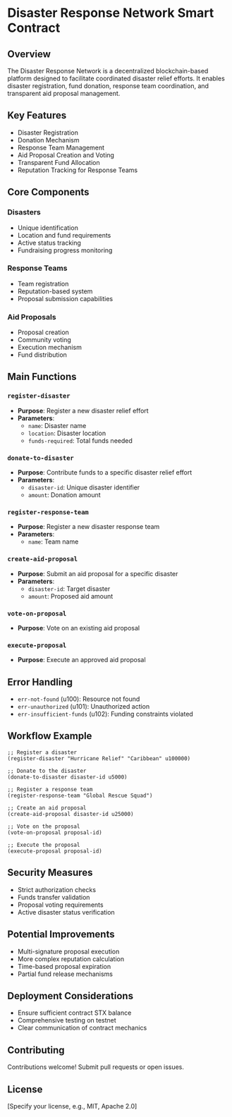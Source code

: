 # Disaster Response Network Smart Contract

## Overview

The Disaster Response Network is a decentralized blockchain-based platform designed to facilitate coordinated disaster relief efforts. It enables disaster registration, fund donation, response team coordination, and transparent aid proposal management.

## Key Features

- Disaster Registration
- Donation Mechanism
- Response Team Management
- Aid Proposal Creation and Voting
- Transparent Fund Allocation
- Reputation Tracking for Response Teams

## Core Components

### Disasters
- Unique identification
- Location and fund requirements
- Active status tracking
- Fundraising progress monitoring

### Response Teams
- Team registration
- Reputation-based system
- Proposal submission capabilities

### Aid Proposals
- Proposal creation
- Community voting
- Execution mechanism
- Fund distribution

## Main Functions

### `register-disaster`
- **Purpose**: Register a new disaster relief effort
- **Parameters**:
    - `name`: Disaster name
    - `location`: Disaster location
    - `funds-required`: Total funds needed

### `donate-to-disaster`
- **Purpose**: Contribute funds to a specific disaster relief effort
- **Parameters**:
    - `disaster-id`: Unique disaster identifier
    - `amount`: Donation amount

### `register-response-team`
- **Purpose**: Register a new disaster response team
- **Parameters**:
    - `name`: Team name

### `create-aid-proposal`
- **Purpose**: Submit an aid proposal for a specific disaster
- **Parameters**:
    - `disaster-id`: Target disaster
    - `amount`: Proposed aid amount

### `vote-on-proposal`
- **Purpose**: Vote on an existing aid proposal

### `execute-proposal`
- **Purpose**: Execute an approved aid proposal

## Error Handling

- `err-not-found` (u100): Resource not found
- `err-unauthorized` (u101): Unauthorized action
- `err-insufficient-funds` (u102): Funding constraints violated

## Workflow Example

```clarity
;; Register a disaster
(register-disaster "Hurricane Relief" "Caribbean" u100000)

;; Donate to the disaster
(donate-to-disaster disaster-id u5000)

;; Register a response team
(register-response-team "Global Rescue Squad")

;; Create an aid proposal
(create-aid-proposal disaster-id u25000)

;; Vote on the proposal
(vote-on-proposal proposal-id)

;; Execute the proposal
(execute-proposal proposal-id)
```

## Security Measures

- Strict authorization checks
- Funds transfer validation
- Proposal voting requirements
- Active disaster status verification

## Potential Improvements

- Multi-signature proposal execution
- More complex reputation calculation
- Time-based proposal expiration
- Partial fund release mechanisms

## Deployment Considerations

- Ensure sufficient contract STX balance
- Comprehensive testing on testnet
- Clear communication of contract mechanics

## Contributing

Contributions welcome! Submit pull requests or open issues.

## License

[Specify your license, e.g., MIT, Apache 2.0]
